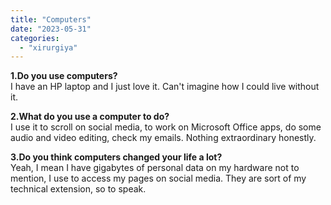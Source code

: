 ```yaml
---
title: "Computers"
date: "2023-05-31"
categories: 
  - "xirurgiya"
---
```


**1.Do you use computers?**  
I have an HP laptop and I just love it. Can't imagine how I could live without it.

**2.What do you use a computer to do?**  
I use it to scroll on social media, to work on Microsoft Office apps, do some audio and video editing, check my emails. Nothing extraordinary honestly.

**3.Do you think computers changed your life a lot?**  
Yeah, I mean I have gigabytes of personal data on my hardware not to mention, I use to access my pages on social media. They are sort of my technical extension, so to speak.
